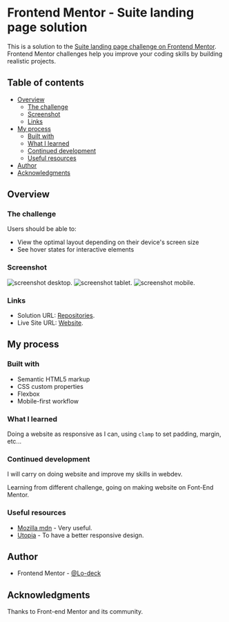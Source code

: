 # Frontend Mentor - Suite landing page solution

This is a solution to the [Suite landing page challenge on Frontend Mentor](https://www.frontendmentor.io/challenges/suite-landing-page-tj_eaU-Ra). Frontend Mentor challenges help you improve your coding skills by building realistic projects.

## Table of contents

- [Overview](#overview)
  - [The challenge](#the-challenge)
  - [Screenshot](#screenshot)
  - [Links](#links)
- [My process](#my-process)
  - [Built with](#built-with)
  - [What I learned](#what-i-learned)
  - [Continued development](#continued-development)
  - [Useful resources](#useful-resources)
- [Author](#author)
- [Acknowledgments](#acknowledgments)


## Overview

### The challenge

Users should be able to:

- View the optimal layout depending on their device's screen size
- See hover states for interactive elements

### Screenshot


![screenshot desktop](https://github.com/Lo-Deck/Suite-landing-page/blob/main/screenshot/Suite%20landing%20page-desktop.png).
![screenshot tablet](https://github.com/Lo-Deck/Suite-landing-page/blob/main/screenshot/Suite%20landing%20page-tablet.png).
![screenshot mobile](https://github.com/Lo-Deck/Suite-landing-page/blob/main/screenshot/Suite%20landing%20page-mobile.png).


### Links

- Solution URL: [Repositories](https://github.com/Lo-Deck/Suite-landing-page).
- Live Site URL: [Website](https://lo-deck.github.io/Suite-landing-page/).

## My process

### Built with

- Semantic HTML5 markup
- CSS custom properties
- Flexbox
- Mobile-first workflow


### What I learned

Doing a website as responsive as I can, using `clamp` to set padding, margin, etc...


### Continued development

I will carry on doing website and improve my skills in webdev.

Learning from different challenge, going on making website on Font-End Mentor.


### Useful resources

- [Mozilla mdn](https://developer.mozilla.org/) - Very useful.
- [Utopia](https://utopia.fyi/) - To have a better responsive design.


## Author

- Frontend Mentor - [@Lo-deck](https://www.frontendmentor.io/profile/Lo-Deck)


## Acknowledgments

Thanks to Front-end Mentor and its community.